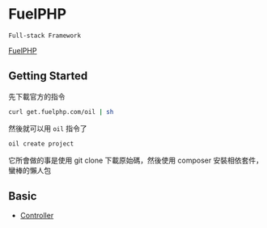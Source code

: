 # FuelPHP

`Full-stack Framework`

[FuelPHP](http://fuelphp.com/)

## Getting Started

先下載官方的指令

```bash
curl get.fuelphp.com/oil | sh
```

然後就可以用 `oil` 指令了

```bash
oil create project
```

它所會做的事是使用 git clone 下載原始碼，然後使用 composer 安裝相依套件，蠻棒的懶人包

## Basic

* [Controller](controller.md)
